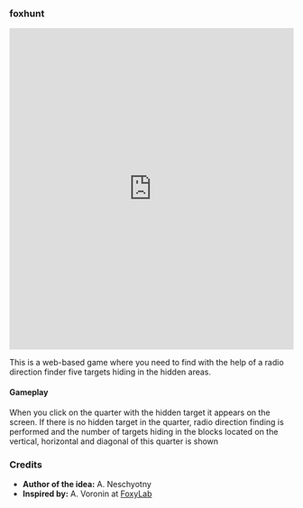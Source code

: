 ### foxhunt

<div style="width:100%;height:0;padding-bottom:113%;position:relative;"><iframe src="https://giphy.com/embed/spoNoX8oxA8TFpLU5M" width="100%" height="100%" style="position:absolute" frameBorder="0" class="giphy-embed" allowFullScreen></iframe></div><p>

This is a web-based game where you need to find with the help of a radio direction finder five targets hiding in the hidden areas.

#### Gameplay
When you click on the quarter with the hidden target it appears on the screen.
If there is no hidden target in the quarter, radio direction finding is performed and the number of targets hiding in the blocks located on the vertical, horizontal and diagonal of this quarter is shown

### Credits
- **Author of the idea:** A. Neschyotny
- **Inspired by:** A. Voronin at [FoxyLab](https://foxylab.com)
